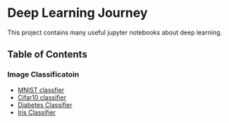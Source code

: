 # Deep Learning Journey
This project contains many useful jupyter notebooks about deep learning.
## Table of Contents
### Image Classificatoin
- [MNIST classfier](https://github.com/LoniQin/deep_learning_notebooks/blob/master/tensorflow/fashion_mnist.ipynb)
- [Cifar10 classifier](https://github.com/LoniQin/deep_learning_notebooks/blob/master/tensorflow/cifar10_classifier.ipynb)
- [Diabetes Classifier](https://github.com/LoniQin/deep_learning_notebooks/blob/master/tensorflow/diabetes_classifier.ipynb)
- [Iris Classifier](https://github.com/LoniQin/deep_learning_notebooks/blob/master/tensorflow/iris_classifier.ipynb)

